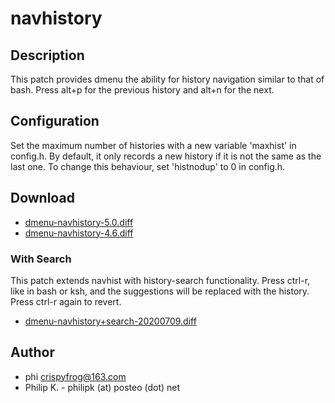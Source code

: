 navhistory
==========

Description
------------
This patch provides dmenu the ability for history navigation similar to that
of bash. Press alt+p for the previous history and alt+n for the next.

Configuration
-------------
Set the maximum number of histories with a new variable 'maxhist' in config.h.
By default, it only records a new history if it is not the same as the last one.
To change this behaviour, set 'histnodup' to 0 in config.h.

Download
--------
* [dmenu-navhistory-5.0.diff](dmenu-navhistory-5.0.diff)
* [dmenu-navhistory-4.6.diff](dmenu-navhistory-4.6.diff)

### With Search
This patch extends navhist with history-search functionality. Press
ctrl-r, like in bash or ksh, and the suggestions will be replaced with
the history. Press ctrl-r again to revert.

* [dmenu-navhistory+search-20200709.diff](dmenu-navhistory+search-20200709.diff)


Author
------
* phi <crispyfrog@163.com>
* Philip K. - philipk (at) posteo (dot) net
